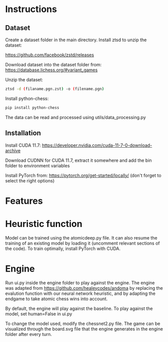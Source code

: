 # Instructions
## Dataset
Create a dataset folder in the main directory. Install ztsd to unzip the dataset: 

https://github.com/facebook/zstd/releases

Download dataset into the dataset folder from: https://database.lichess.org/#variant_games

Unzip the dataset:
```bash
ztsd -d (filaname.pgn.zst) -o (filename.pgn)
```

Install python-chess:
```bash
pip install python-chess
```

The data can be read and processed using utils/data_processing.py

## Installation

Install CUDA 11.7: https://developer.nvidia.com/cuda-11-7-0-download-archive

Download CUDNN for CUDA 11.7, extract it somewhere and add the bin folder to environment variables

Install PyTorch from: https://pytorch.org/get-started/locally/ (don't forget to select the right options)

# Features

# Heuristic function
Model can be trained using the atomicdeep.py file. It can also resume the training of an existing model by loading it (uncomment relevant sections of the code). To train optimally, install PyTorch with CUDA.

# Engine
Run ui.py inside the engine folder to play against the engine. The engine was adapted from https://github.com/healeycodes/andoma by replacing the evalution function with our neural network heuristic, and by adapting the endgame to take atomic chess wins into account.

By default, the engine will play against the baseline. To play against the model, set human=False in ui.py

To change the model used, modify the chessnet2.py file. The game can be visualized through the board.svg file that the engine generates in the engine folder after every turn.
